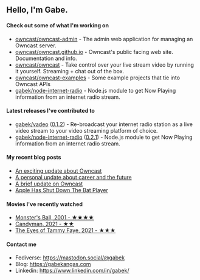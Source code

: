 ## Hello, I'm Gabe.

#### Check out some of what I'm working on

- [owncast/owncast-admin](https://github.com/owncast/owncast-admin) - The admin web application for managing an Owncast server.
- [owncast/owncast.github.io](https://github.com/owncast/owncast.github.io) - Owncast&#39;s public facing web site.  Documentation and info.
- [owncast/owncast](https://github.com/owncast/owncast) - Take control over your live stream video by running it yourself.  Streaming &#43; chat out of the box.
- [owncast/owncast-examples](https://github.com/owncast/owncast-examples) - Some example projects that tie into Owncast APIs
- [gabek/node-internet-radio](https://github.com/gabek/node-internet-radio) - Node.js module to get Now Playing information from an internet radio stream.

#### Latest releases I've contributed to

- [gabek/vadeo](https://github.com/gabek/vadeo) ([0.1.2](https://github.com/gabek/vadeo/releases/tag/0.1.2)) - Re-broadcast your internet radio station as a live video stream to your video streaming platform of choice.
- [gabek/node-internet-radio](https://github.com/gabek/node-internet-radio) ([0.2.1](https://github.com/gabek/node-internet-radio/releases/tag/0.2.1)) - Node.js module to get Now Playing information from an internet radio stream.

#### My recent blog posts

- [An exciting update about Owncast](https://gabekangas.com/blog/2021/06/an-exciting-update-about-owncast/)
- [A personal update about career and the future](https://gabekangas.com/blog/2021/04/a-personal-update-about-career-and-the-future/)
- [A brief update on Owncast](https://gabekangas.com/blog/2020/12/a-brief-update-on-owncast/)
- [Apple Has Shut Down The Bat Player](https://gabekangas.com/blog/2020/08/apple-has-shut-down-the-bat-player/)

#### Movies I've recently watched

- [Monster&#39;s Ball, 2001 - ★★★★](https://letterboxd.com/gabekangas/film/monsters-ball/)
- [Candyman, 2021 - ★★](https://letterboxd.com/gabekangas/film/candyman-2021/)
- [The Eyes of Tammy Faye, 2021 - ★★★](https://letterboxd.com/gabekangas/film/the-eyes-of-tammy-faye-2021/)

#### Contact me

- Fediverse: https://mastodon.social/@gabek
- Blog: https://gabekangas.com
- Linkedin: https://www.linkedin.com/in/gabek/
